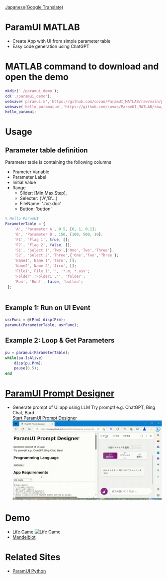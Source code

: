 [Japanese(Google Translate)](https://github-com.translate.goog/covao/ParamUI_MATLAB?_x_tr_sl=en&_x_tr_tl=ja&_x_tr_hl=ja&_x_tr_pto=wapp)  

# ParamUI MATLAB
- Create App with UI from simple parameter table
- Easy code generation using ChatGPT

# MATLAB command to download and open the demo
~~~matlab
mkdir('./paramui_demo');
cd('./paramui_demo');
websave('paramui.m','https://github.com/covao/ParamUI_MATLAB/raw/main/paramui.m');
websave('hello_paramui.m','https://github.com/covao/ParamUI_MATLAB/raw/main/hello_paramui.m');
hello_paramui;
~~~
# Usage
## Parameter table definition
Parameter table is containing the following columns  
- Prameter Variable
- Parameter Label
- Initial Value
- Range 
  - Slider: [Min,Max,Step],
  - Selecter: {'A','B'...}
  - FileName: '*.txt;*.doc'
  - Button: 'button'

~~~ matlab
% Hello ParamUI
ParameterTable = { 
    'A', 'Parameter A', 0.5, [0, 1, 0.1];
    'B', 'Parameter B', 150, [100, 500, 10];
    'F1', 'Flag 1', true, [];
    'F2', 'Flag 2', false, [];
    'S1', 'Select 1','Two',{'One','Two','Three'};
    'S2', 'Select 2','Three',{'One','Two','Three'};
    'Name1','Name 1','Taro', [];
    'Name2','Name 2','Jiro', [];
    'File1','File 1','', '*.m; *.asv';
    'Folder','Folder1','', 'folder';
    'Run', 'Run!', false, 'button';
 };
 
~~~

## Example 1: Run on UI Event
~~~ matlab
usrFunc = @(Prm) disp(Prm);
paramui(ParameterTable, usrFunc);

~~~

## Example 2: Loop & Get Parameters
~~~ matlab
pu = paramui(ParameterTable);
while(pu.IsAlive)
    disp(pu.Prm);
    pause(0.5);
end

~~~

# [ParamUI Prompt Designer](https://covao.github.io/ParamUI/html/paramui_prompt_designer.html?lang=MATLAB)
- Generate prompt of UI app using LLM
Try prompt! e.g. ChatGPT, Bing Chat, Bard  
 [Start ParamUI Prompt Designer](https://covao.github.io/ParamUI/html/paramui_prompt_designer.html?lang=MATLAB)
 ![Prompt Designer](img/paramui_prompt_designer.gif)

# Demo
- [Life Game](lifegame.m)
![Life Game](img/lifegame_matlab.gif)
- [Mandelblot](mandelbrot.m)

# Related Sites
- [ParamUI Python](https://github.com/covao/ParamUI)
